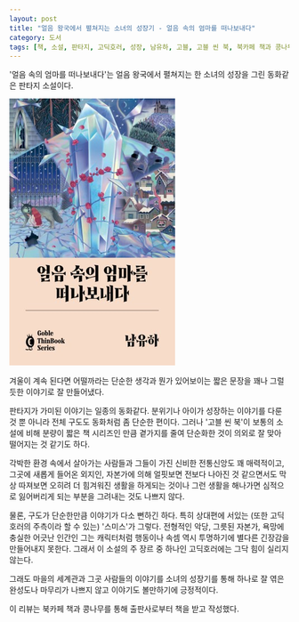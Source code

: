 ```yaml
---
layout: post
title: "얼음 왕국에서 펼쳐지는 소녀의 성장기 - 얼음 속의 엄마를 떠나보내다"
category: 도서
tags: [책, 소설, 판타지, 고딕호러, 성장, 남유하, 고블, 고블 씬 북, 북카페 책과 콩나무, 서평]
---
```


'얼음 속의 엄마를 떠나보내다'는
얼음 왕국에서 펼쳐지는 한 소녀의 성장을 그린 동화같은 판타지 소설이다.

![표지](/images/let-go-of-my-mother-in-the-ice-book-h480.jpg)

겨울이 계속 된다면 어떨까라는 단순한 생각과 뭔가 있어보이는 짧은 문장을
꽤나 그럴듯한 이야기로 잘 만들어냈다.

판타지가 가미된 이야기는 일종의 동화같다.
분위기나 아이가 성장하는 이야기를 다룬 것 뿐 아니라
전체 구도도 동화처럼 좀 단순한 편이다.
그러나 '고블 씬 북'이 보통의 소설에 비해 분량이 짧은 책 시리즈인 만큼
곁가지를 줄여 단순화한 것이 의외로 잘 맞아 떨어지는 것 같기도 하다.

각박한 환경 속에서 살아가는 사람들과 그들이 가진 신비한 전통신앙도 꽤 매력적이고,
그곳에 새롭게 들어온 외지인, 자본가에 의해
얼핏보면 전보다 나아진 것 같으면서도
막상 따져보면 오히려 더 힘겨워진 생활을 하게되는 것이나
그런 생활을 해나가면 심적으로 잃어버리게 되는 부분을 그려내는 것도 나쁘지 않다.

물론, 구도가 단순한만큼 이야기가 다소 뻔하긴 하다.
특히 상대편에 서있는 (또한 고딕호러의 주측이라 할 수 있는) '스미스'가 그렇다.
전형적인 악당, 그릇된 자본가, 욕망에 충실한 어긋난 인간인 그는
캐릭터처럼 행동이나 속셈 역시 투명하기에 별다른 긴장감을 만들어내지 못한다.
그래서 이 소설의 주 장르 중 하나인 고딕호러에는 그닥 힘이 실리지 않는다.

그래도 마을의 세계관과 그곳 사람들의 이야기를
소녀의 성장기를 통해 하나로 잘 엮은 완성도나 마무리가 나쁘지 않고
이야기도 볼만하기에 긍정적이다.



<div class="im im-info">
이 리뷰는 북카페 책과 콩나무를 통해 출판사로부터 책을 받고 작성했다.
</div>
